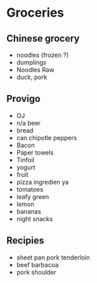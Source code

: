 # Groceries

## Chinese grocery

- noodles (frozen ?)
- dumplings
- Noodles Raw
- duck, pork

## Provigo

- OJ
- n/a beer
- bread 
- can chipotle peppers
- Bacon
- Paper towels
- Tinfoil
- yogurt
- fruit
- pizza ingredien ya
- tomatoes
- leafy green
- lemon
- bananas
- night snacks

## Recipies

- sheet pan pork tenderloin
- beef barbacoa
- pork shoulder
